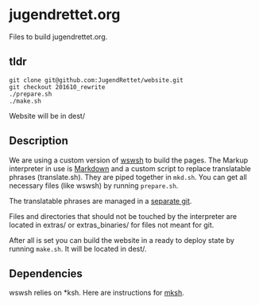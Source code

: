 # jugendrettet.org

Files to build jugendrettet.org.

## tldr

```
git clone git@github.com:JugendRettet/website.git
git checkout 201610_rewrite
./prepare.sh
./make.sh
```
Website will be in dest/

## Description

We are using a custom version of [wswsh](https://github.com/Ypnose/wswsh) to build the pages.
The Markup interpreter in use is [Markdown](https://daringfireball.net/projects/markdown/)
and a custom script to replace translatable phrases (translate.sh).
They are piped together in `mkd.sh`.
You can get all necessary files (like wswsh) by running `prepare.sh`.

The translatable phrases are managed in a [separate git](https://github.com/JugendRettet/translations).

Files and directories that should not be touched by the interpreter are located in extras/ or
extras_binaries/ for files not meant for git.

After all is set you can build the website in a ready to deploy state by running `make.sh`.
It will be located in dest/.

## Dependencies

wswsh relies on *ksh. Here are instructions for [mksh](https://www.mirbsd.org/mksh.htm#build).

